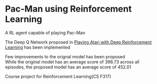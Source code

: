 # Pac-Man using Reinforcement Learning
A RL agent capable of playing Pac-Man 

The Deep Q Network proposed in [Playing Atari with Deep Reinforcement Learning](https://arxiv.org/abs/1312.5602) has been implemented

Few improvements to the orignal model has been proposed
<br>While the original model has an average score of 398.73 across all episodes, the proposed model has an average score of 452.01

Course project for Reinforcement Learning(CS F317)
